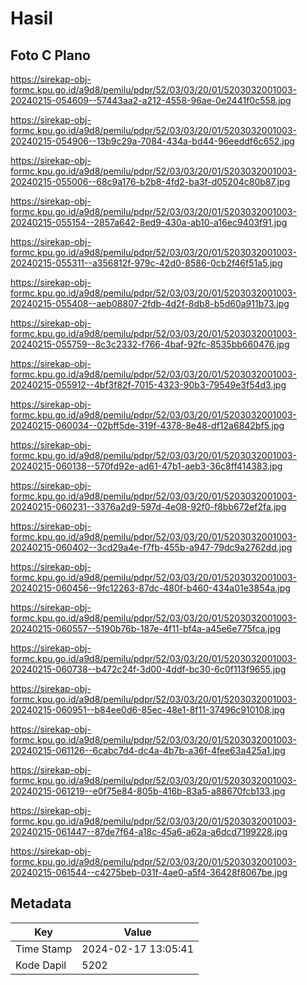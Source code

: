 # Hasil

## Foto C Plano

https://sirekap-obj-formc.kpu.go.id/a9d8/pemilu/pdpr/52/03/03/20/01/5203032001003-20240215-054609--57443aa2-a212-4558-96ae-0e2441f0c558.jpg

https://sirekap-obj-formc.kpu.go.id/a9d8/pemilu/pdpr/52/03/03/20/01/5203032001003-20240215-054906--13b9c29a-7084-434a-bd44-96eeddf6c652.jpg

https://sirekap-obj-formc.kpu.go.id/a9d8/pemilu/pdpr/52/03/03/20/01/5203032001003-20240215-055006--68c9a176-b2b8-4fd2-ba3f-d05204c80b87.jpg

https://sirekap-obj-formc.kpu.go.id/a9d8/pemilu/pdpr/52/03/03/20/01/5203032001003-20240215-055154--2857a642-8ed9-430a-ab10-a16ec9403f91.jpg

https://sirekap-obj-formc.kpu.go.id/a9d8/pemilu/pdpr/52/03/03/20/01/5203032001003-20240215-055311--a356812f-979c-42d0-8586-0cb2f46f51a5.jpg

https://sirekap-obj-formc.kpu.go.id/a9d8/pemilu/pdpr/52/03/03/20/01/5203032001003-20240215-055408--aeb08807-2fdb-4d2f-8db8-b5d60a911b73.jpg

https://sirekap-obj-formc.kpu.go.id/a9d8/pemilu/pdpr/52/03/03/20/01/5203032001003-20240215-055759--8c3c2332-f766-4baf-92fc-8535bb660476.jpg

https://sirekap-obj-formc.kpu.go.id/a9d8/pemilu/pdpr/52/03/03/20/01/5203032001003-20240215-055912--4bf3f82f-7015-4323-90b3-79549e3f54d3.jpg

https://sirekap-obj-formc.kpu.go.id/a9d8/pemilu/pdpr/52/03/03/20/01/5203032001003-20240215-060034--02bff5de-319f-4378-8e48-df12a6842bf5.jpg

https://sirekap-obj-formc.kpu.go.id/a9d8/pemilu/pdpr/52/03/03/20/01/5203032001003-20240215-060138--570fd92e-ad61-47b1-aeb3-36c8ff414383.jpg

https://sirekap-obj-formc.kpu.go.id/a9d8/pemilu/pdpr/52/03/03/20/01/5203032001003-20240215-060231--3376a2d9-597d-4e08-92f0-f8bb672ef2fa.jpg

https://sirekap-obj-formc.kpu.go.id/a9d8/pemilu/pdpr/52/03/03/20/01/5203032001003-20240215-060402--3cd29a4e-f7fb-455b-a947-79dc9a2762dd.jpg

https://sirekap-obj-formc.kpu.go.id/a9d8/pemilu/pdpr/52/03/03/20/01/5203032001003-20240215-060456--9fc12263-87dc-480f-b460-434a01e3854a.jpg

https://sirekap-obj-formc.kpu.go.id/a9d8/pemilu/pdpr/52/03/03/20/01/5203032001003-20240215-060557--5190b76b-187e-4f11-bf4a-a45e6e775fca.jpg

https://sirekap-obj-formc.kpu.go.id/a9d8/pemilu/pdpr/52/03/03/20/01/5203032001003-20240215-060738--b472c24f-3d00-4ddf-bc30-6c0f113f9655.jpg

https://sirekap-obj-formc.kpu.go.id/a9d8/pemilu/pdpr/52/03/03/20/01/5203032001003-20240215-060951--b84ee0d6-85ec-48e1-8f11-37496c910108.jpg

https://sirekap-obj-formc.kpu.go.id/a9d8/pemilu/pdpr/52/03/03/20/01/5203032001003-20240215-061126--6cabc7d4-dc4a-4b7b-a36f-4fee63a425a1.jpg

https://sirekap-obj-formc.kpu.go.id/a9d8/pemilu/pdpr/52/03/03/20/01/5203032001003-20240215-061219--e0f75e84-805b-416b-83a5-a88670fcb133.jpg

https://sirekap-obj-formc.kpu.go.id/a9d8/pemilu/pdpr/52/03/03/20/01/5203032001003-20240215-061447--87de7f64-a18c-45a6-a62a-a6dcd7199228.jpg

https://sirekap-obj-formc.kpu.go.id/a9d8/pemilu/pdpr/52/03/03/20/01/5203032001003-20240215-061544--c4275beb-031f-4ae0-a5f4-36428f8067be.jpg


## Metadata

| Key        | Value               |
| ---------- | ------------------- |
| Time Stamp | 2024-02-17 13:05:41 |
| Kode Dapil | 5202                |




